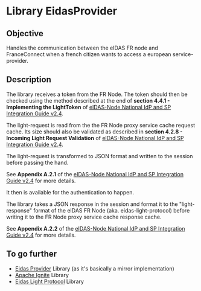 # Library EidasProvider

## Objective

Handles the communication between the eIDAS FR node and FranceConnect when a french citizen wants to access a european service-provider.

## Description

The library receives a token from the FR Node. The token should then be checked using the method described at the end of **section 4.4.1 - Implementing the LightToken** of [eIDAS-Node National IdP and SP Integration Guide v2.4][1].

The light-request is read from the the FR Node proxy service cache request cache. Its size should also be validated as described in **section 4.2.8 - Incoming Light Request Validation** of [eIDAS-Node National IdP and SP Integration Guide v2.4][1].

The light-request is transformed to JSON format and written to the session before passing the hand.

See **Appendix A.2.1** of the [eIDAS-Node National IdP and SP Integration Guide v2.4][1] for more details.

It then is available for the authentication to happen.

The library takes a JSON response in the session and format it to the "light-response" format of the eIDAS FR Node (aka. eidas-light-protocol) before writing it to the FR Node proxy service cache response cache.

See **Appendix A.2.2** of the [eIDAS-Node National IdP and SP Integration Guide v2.4][1] for more details.

## To go further

- [Eidas Provider](../eidas-provider/README.md) Library (as it's basically a mirror implementation)
- [Apache Ignite](../apache-ignite/README.md) Library
- [Eidas Light Protocol](../eidas-light-protocol/README.md) Library

[1]: https://ec.europa.eu/cefdigital/wiki/display/CEFDIGITAL/eIDAS-Node+version+2.4?preview=/174391771/174391830/eIDAS-Node%20National%20IdP%20and%20SP%20Integration%20Guide%20v2.4.pdf
